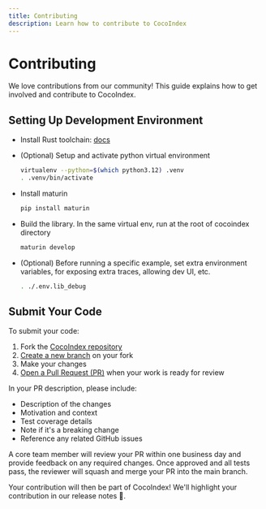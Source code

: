 ```yaml
---
title: Contributing
description: Learn how to contribute to CocoIndex
---
```


# Contributing

We love contributions from our community! This guide explains how to get involved and contribute to CocoIndex.

## Setting Up Development Environment

-   Install Rust toolchain: [docs](https://rust-lang.org/tools/install)

-   (Optional) Setup and activate python virtual environment
    ```bash
    virtualenv --python=$(which python3.12) .venv
    . .venv/bin/activate
    ```

-   Install maturin
    ```bash
    pip install maturin
    ```

-   Build the library. In the same virtual env, run at the root of cocoindex directory
    ```bash
    maturin develop
    ```

-   (Optional) Before running a specific example, set extra environment variables, for exposing extra traces, allowing dev UI, etc.
    ```bash
    . ./.env.lib_debug
    ```

## Submit Your Code

To submit your code:

1. Fork the [CocoIndex repository](https://github.com/cocoindex-io/cocoindex)
2. [Create a new branch](https://docs.github.com/en/desktop/making-changes-in-a-branch/managing-branches-in-github-desktop) on your fork
3. Make your changes
4. [Open a Pull Request (PR)](https://docs.github.com/en/pull-requests/collaborating-with-pull-requests/proposing-changes-to-your-work-with-pull-requests/creating-a-pull-request-from-a-fork) when your work is ready for review

In your PR description, please include:
- Description of the changes
- Motivation and context
- Test coverage details
- Note if it's a breaking change
- Reference any related GitHub issues

A core team member will review your PR within one business day and provide feedback on any required changes. Once approved and all tests pass, the reviewer will squash and merge your PR into the main branch.

Your contribution will then be part of CocoIndex! We'll highlight your contribution in our release notes 🌴.

